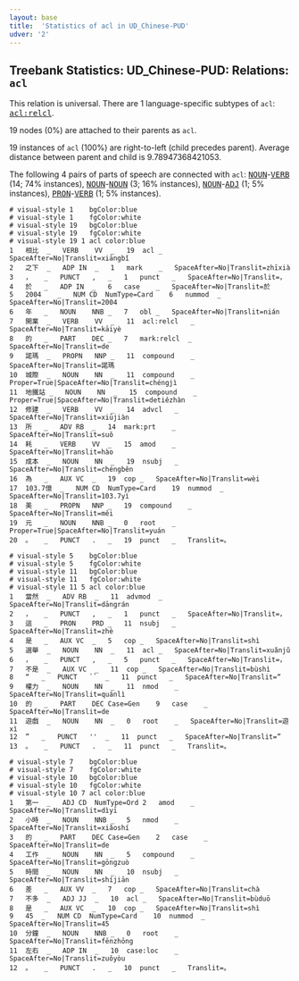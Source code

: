 ```yaml
---
layout: base
title:  'Statistics of acl in UD_Chinese-PUD'
udver: '2'
---
```


## Treebank Statistics: UD_Chinese-PUD: Relations: `acl`

This relation is universal.
There are 1 language-specific subtypes of `acl`: <tt><a href="zh_pud-dep-acl-relcl.html">acl:relcl</a></tt>.

19 nodes (0%) are attached to their parents as `acl`.

19 instances of `acl` (100%) are right-to-left (child precedes parent).
Average distance between parent and child is 9.78947368421053.

The following 4 pairs of parts of speech are connected with `acl`: <tt><a href="zh_pud-pos-NOUN.html">NOUN</a></tt>-<tt><a href="zh_pud-pos-VERB.html">VERB</a></tt> (14; 74% instances), <tt><a href="zh_pud-pos-NOUN.html">NOUN</a></tt>-<tt><a href="zh_pud-pos-NOUN.html">NOUN</a></tt> (3; 16% instances), <tt><a href="zh_pud-pos-NOUN.html">NOUN</a></tt>-<tt><a href="zh_pud-pos-ADJ.html">ADJ</a></tt> (1; 5% instances), <tt><a href="zh_pud-pos-PRON.html">PRON</a></tt>-<tt><a href="zh_pud-pos-VERB.html">VERB</a></tt> (1; 5% instances).


~~~ conllu
# visual-style 1	bgColor:blue
# visual-style 1	fgColor:white
# visual-style 19	bgColor:blue
# visual-style 19	fgColor:white
# visual-style 19 1 acl	color:blue
1	相比	_	VERB	VV	_	19	acl	_	SpaceAfter=No|Translit=xiāngbǐ
2	之下	_	ADP	IN	_	1	mark	_	SpaceAfter=No|Translit=zhīxià
3	，	_	PUNCT	,	_	1	punct	_	SpaceAfter=No|Translit=，
4	於	_	ADP	IN	_	6	case	_	SpaceAfter=No|Translit=於
5	2004	_	NUM	CD	NumType=Card	6	nummod	_	SpaceAfter=No|Translit=2004
6	年	_	NOUN	NNB	_	7	obl	_	SpaceAfter=No|Translit=nián
7	開業	_	VERB	VV	_	11	acl:relcl	_	SpaceAfter=No|Translit=kāiyè
8	的	_	PART	DEC	_	7	mark:relcl	_	SpaceAfter=No|Translit=de
9	諾瑪	_	PROPN	NNP	_	11	compound	_	SpaceAfter=No|Translit=諾瑪
10	城際	_	NOUN	NN	_	11	compound	_	Proper=True|SpaceAfter=No|Translit=chéngjì
11	地鐵站	_	NOUN	NN	_	15	compound	_	Proper=True|SpaceAfter=No|Translit=detiězhàn
12	修建	_	VERB	VV	_	14	advcl	_	SpaceAfter=No|Translit=xiūjiàn
13	所	_	ADV	RB	_	14	mark:prt	_	SpaceAfter=No|Translit=suǒ
14	耗	_	VERB	VV	_	15	amod	_	SpaceAfter=No|Translit=hào
15	成本	_	NOUN	NN	_	19	nsubj	_	SpaceAfter=No|Translit=chéngběn
16	為	_	AUX	VC	_	19	cop	_	SpaceAfter=No|Translit=wèi
17	103.7億	_	NUM	CD	NumType=Card	19	nummod	_	SpaceAfter=No|Translit=103.7yì
18	美	_	PROPN	NNP	_	19	compound	_	SpaceAfter=No|Translit=měi
19	元	_	NOUN	NNB	_	0	root	_	Proper=True|SpaceAfter=No|Translit=yuán
20	。	_	PUNCT	.	_	19	punct	_	Translit=。

~~~


~~~ conllu
# visual-style 5	bgColor:blue
# visual-style 5	fgColor:white
# visual-style 11	bgColor:blue
# visual-style 11	fgColor:white
# visual-style 11 5 acl	color:blue
1	當然	_	ADV	RB	_	11	advmod	_	SpaceAfter=No|Translit=dāngrán
2	，	_	PUNCT	,	_	1	punct	_	SpaceAfter=No|Translit=，
3	這	_	PRON	PRD	_	11	nsubj	_	SpaceAfter=No|Translit=zhè
4	是	_	AUX	VC	_	5	cop	_	SpaceAfter=No|Translit=shì
5	選舉	_	NOUN	NN	_	11	acl	_	SpaceAfter=No|Translit=xuǎnjǔ
6	，	_	PUNCT	,	_	5	punct	_	SpaceAfter=No|Translit=，
7	不是	_	AUX	VC	_	11	cop	_	SpaceAfter=No|Translit=bùshì
8	“	_	PUNCT	``	_	11	punct	_	SpaceAfter=No|Translit=“
9	權力	_	NOUN	NN	_	11	nmod	_	SpaceAfter=No|Translit=quánlì
10	的	_	PART	DEC	Case=Gen	9	case	_	SpaceAfter=No|Translit=de
11	遊戲	_	NOUN	NN	_	0	root	_	SpaceAfter=No|Translit=遊xì
12	”	_	PUNCT	''	_	11	punct	_	SpaceAfter=No|Translit=”
13	。	_	PUNCT	.	_	11	punct	_	Translit=。

~~~


~~~ conllu
# visual-style 7	bgColor:blue
# visual-style 7	fgColor:white
# visual-style 10	bgColor:blue
# visual-style 10	fgColor:white
# visual-style 10 7 acl	color:blue
1	第一	_	ADJ	CD	NumType=Ord	2	amod	_	SpaceAfter=No|Translit=dìyī
2	小時	_	NOUN	NNB	_	5	nmod	_	SpaceAfter=No|Translit=xiǎoshí
3	的	_	PART	DEC	Case=Gen	2	case	_	SpaceAfter=No|Translit=de
4	工作	_	NOUN	NN	_	5	compound	_	SpaceAfter=No|Translit=gōngzuò
5	時間	_	NOUN	NN	_	10	nsubj	_	SpaceAfter=No|Translit=shíjiān
6	差	_	AUX	VV	_	7	cop	_	SpaceAfter=No|Translit=chà
7	不多	_	ADJ	JJ	_	10	acl	_	SpaceAfter=No|Translit=bùduō
8	是	_	AUX	VC	_	10	cop	_	SpaceAfter=No|Translit=shì
9	45	_	NUM	CD	NumType=Card	10	nummod	_	SpaceAfter=No|Translit=45
10	分鐘	_	NOUN	NNB	_	0	root	_	SpaceAfter=No|Translit=fēnzhōng
11	左右	_	ADP	IN	_	10	case:loc	_	SpaceAfter=No|Translit=zuǒyòu
12	。	_	PUNCT	.	_	10	punct	_	Translit=。

~~~


